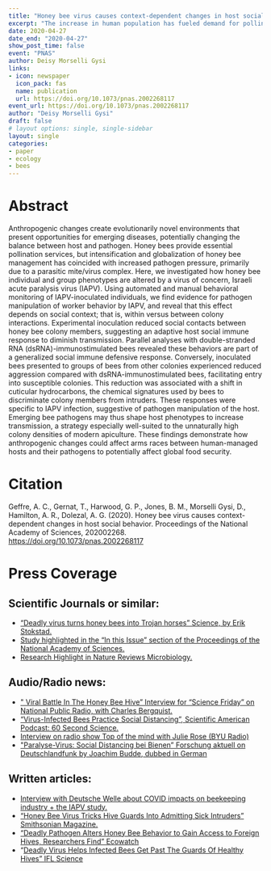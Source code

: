 ```yaml
---
title: "Honey bee virus causes context-dependent changes in host social behavior"
excerpt: "The increase in human population has fueled demand for pollination services; the resulting intensification and globalization of honey bee management has coincided with increased pathogen pressure. We hypothesized that Israeli acute paralysis virus (IAPV) can alter host social behavior, predicting different behavioral changes depending on social context."
date: 2020-04-27
date_end: "2020-04-27"
show_post_time: false
event: "PNAS"
author: Deisy Morselli Gysi
links:
- icon: newspaper
  icon_pack: fas
  name: publication
  url: https://doi.org/10.1073/pnas.2002268117
event_url: https://doi.org/10.1073/pnas.2002268117
author: "Deisy Morselli Gysi"
draft: false
# layout options: single, single-sidebar
layout: single
categories:
- paper
- ecology
- bees
---
```


# Abstract

Anthropogenic changes create evolutionarily novel environments that present opportunities for emerging diseases, potentially changing the balance between host and pathogen. Honey bees provide essential pollination services, but intensification and globalization of honey bee management has coincided with increased pathogen pressure, primarily due to a parasitic mite/virus complex. Here, we investigated how honey bee individual and group phenotypes are altered by a virus of concern, Israeli acute paralysis virus (IAPV). Using automated and manual behavioral monitoring of IAPV-inoculated individuals, we find evidence for pathogen manipulation of worker behavior by IAPV, and reveal that this effect depends on social context; that is, within versus between colony interactions. Experimental inoculation reduced social contacts between honey bee colony members, suggesting an adaptive host social immune response to diminish transmission. Parallel analyses with double-stranded RNA (dsRNA)-immunostimulated bees revealed these behaviors are part of a generalized social immune defensive response. Conversely, inoculated bees presented to groups of bees from other colonies experienced reduced aggression compared with dsRNA-immunostimulated bees, facilitating entry into susceptible colonies. This reduction was associated with a shift in cuticular hydrocarbons, the chemical signatures used by bees to discriminate colony members from intruders. These responses were specific to IAPV infection, suggestive of pathogen manipulation of the host. Emerging bee pathogens may thus shape host phenotypes to increase transmission, a strategy especially well-suited to the unnaturally high colony densities of modern apiculture. These findings demonstrate how anthropogenic changes could affect arms races between human-managed hosts and their pathogens to potentially affect global food security.

# Citation
Geffre, A. C., Gernat, T., Harwood, G. P., Jones, B. M., Morselli Gysi, D., Hamilton, A. R., Dolezal, A. G. (2020). Honey bee virus causes context-dependent changes in host social behavior. Proceedings of the National Academy of Sciences, 202002268. https://doi.org/10.1073/pnas.2002268117

# Press Coverage

## Scientific Journals or similar:
- [“Deadly virus turns honey bees into Trojan horses” Science, by Erik Stokstad.](https://www.sciencemag.org/news/2020/04/deadly-virus-turns-honey-bees-trojan-horses)
- [Study highlighted in the “In this Issue” section of the Proceedings of the National Academy of Sciences.](https://www.pnas.org/content/117/19/10099)
- [Research Highlight in Nature Reviews Microbiology.](https://rdcu.be/b38Gm)

## Audio/Radio news:

- [" Viral Battle In The Honey Bee Hive” Interview for “Science Friday” on National Public Radio, with Charles Bergquist.](https://www.sciencefriday.com/segments/honeybee-virus/)
- [“Virus-Infected Bees Practice Social Distancing”, Scientific American Podcast: 60 Second Science. ](https://www.scientificamerican.com/podcast/episode/virus-infected-bees-practice-social-distancing/)
- [Interview on radio show Top of the mind with Julie Rose (BYU Radio)](http://www.byuradio.org/episode/c7f78528-4cf5-46cd-942a-7effafe0941a/top-of-mind-with-julie-rose-hospitals-struggling-saving-iapari-murder-hornets?playhead=4020&autoplay=true)
- ["Paralyse-Virus: Social Distancing bei Bienen”  Forschung aktuell on Deutschlandfunk by Joachim Budde, dubbed in German](https://www.deutschlandfunk.de/podcast-forschung-aktuell.677.de.podcast.xml)


## Written articles:

- [Interview with Deutsche Welle about COVID impacts on beekeeping industry + the IAPV study.](https://www.dw.com/en/bees-coronavirus-lockdowns-pollination/a-53500622)
- [“Honey Bee Virus Tricks Hive Guards Into Admitting Sick Intruders” Smithsonian Magazine.](https://www.smithsonianmag.com/smart-news/honey-bee-virus-tricks-guards-admitting-sick-intruders-180974781/)
- [“Deadly Pathogen Alters Honey Bee Behavior to Gain Access to Foreign Hives, Researchers Find” Ecowatch](https://www.ecowatch.com/honey-bee-behavior-virus-pathogen-2645877600.html)
- “[Deadly Virus Helps Infected Bees Get Past The Guards Of Healthy Hives” IFL Science](https://www.iflscience.com/plants-and-animals/deadly-virus-helps-infected-bees-get-past-the-guards-of-healthy-hives/)

